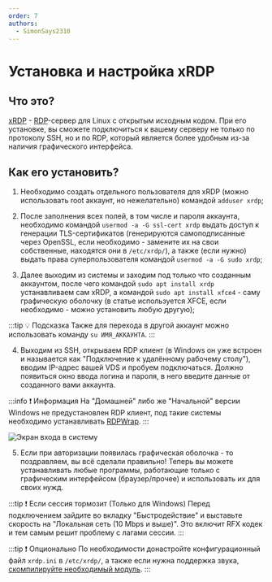 ```yaml
---
order: 7
authors:
  - SimonSays2310
---
```


# Установка и настройка xRDP

## Что это?

[xRDP](https://www.xrdp.org/) - [RDP](https://ru.wikipedia.org/wiki/Remote_Desktop_Protocol)-сервер для Linux с открытым исходным кодом. При его установке, вы сможете подключиться к вашему серверу не только по протоколу SSH, но и по RDP, который является более удобным из-за наличия графического интерфейса.

## Как его установить?

1. Необходимо создать отдельного пользователя для xRDP (можно использовать root аккаунт, но нежелательно) командой `adduser xrdp`;

2. После заполнения всех полей, в том числе и пароля аккаунта, необходимо командой `usermod -a -G ssl-cert xrdp` выдать доступ к генерации TLS-сертификатов (генерируются самоподписанные через OpenSSL, если необходимо - замените их на свои собственные, находятся они в `/etc/xrdp/`), а также (если нужно) выдать права суперпользователя командой `usermod -a -G sudo xrdp`;

3. Далее выходим из системы и заходим под только что созданным аккаунтом, после чего командой `sudo apt install xrdp` устанавливаем сам xRDP, а командой `sudo apt install xfce4` - саму графическую оболочку (в статье используется XFCE, если необходимо - можно установить любую другую);

:::tip :bulb: Подсказка
Также для перехода в другой аккаунт можно использовать команду `su ИМЯ_АККАУНТА`.
:::

4. Выходим из SSH, открываем RDP клиент (в Windows он уже встроен и называется как "Подключение к удалённому рабочему столу"), вводим IP-адрес вашей VDS и пробуем подключаться. Должно появиться окно ввода логина и пароля, в него введите данные от созданного вами аккаунта.

:::info :exclamation: Информация
На "Домашней" либо же "Начальной" версии Windows не предустановлен RDP клиент, под такие системы необходимо устанавливать [RDPWrap](https://github.com/stascorp/rdpwrap).
:::

![Экран входа в систему](/vds/xrdp/1.png)

5. Если при авторизации появилась графическая оболочка - то поздравляем, вы всё сделали правильно! Теперь вы можете устанавливать любые программы, работающие только с графическим интерфейсом (браузер/прочее) и использовать их для своих нужд.

:::tip :exclamation: Если сессия тормозит (Только для Windows)
Перед подключением зайдите во вкладку "Быстродействие" и выставьте скорость на "Локальная сеть (10 Mbps и выше)". Это включит RFX кодек и тем самым решит проблему с лагами сессии.
:::

:::tip :exclamation: Опционально
По необходимости донастройте конфигурационный файл `xrdp.ini` в `/etc/xrdp/`, а также если нужна поддержка звука, [скомпилируйте необходимый модуль](/vds/xrdpsound).
:::

